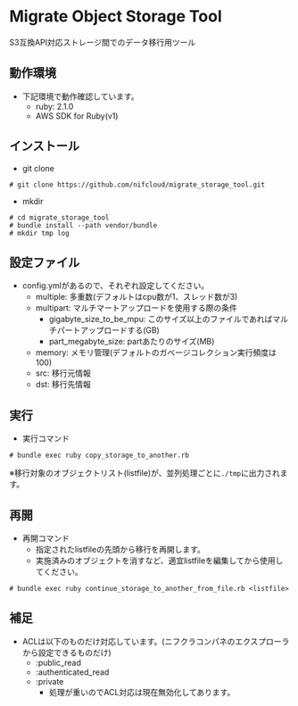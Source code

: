 # Migrate Object Storage Tool

S3互換API対応ストレージ間でのデータ移行用ツール

## 動作環境
* 下記環境で動作確認しています。
    - ruby: 2.1.0 
    - AWS SDK for Ruby(v1)

## インストール
* git clone
```
# git clone https://github.com/nifcloud/migrate_storage_tool.git
```
* mkdir
```
# cd migrate_storage_tool
# bundle install --path vendor/bundle
# mkdir tmp log
```

## 設定ファイル
* config.ymlがあるので、それぞれ設定してください。
    - multiple: 多重数(デフォルトはcpu数が1、スレッド数が3)
    - multipart: マルチマートアップロードを使用する際の条件
        - gigabyte_size_to_be_mpu: このサイズ以上のファイルであればマルチパートアップロードする(GB)
        - part_megabyte_size: partあたりのサイズ(MB)
    - memory: メモリ管理(デフォルトのガベージコレクション実行頻度は100)
    - src: 移行元情報 
    - dst: 移行先情報

## 実行
* 実行コマンド
```
# bundle exec ruby copy_storage_to_another.rb
```
※移行対象のオブジェクトリスト(listfile)が、並列処理ごとに`./tmp`に出力されます。


## 再開
* 再開コマンド
    - 指定されたlistfileの先頭から移行を再開します。
    - 実施済みのオブジェクトを消すなど、適宜listfileを編集してから使用してください。
```
# bundle exec ruby continue_storage_to_another_from_file.rb <listfile>
```

## 補足
* ACLは以下のものだけ対応しています。(ニフクラコンパネのエクスプローラから設定できるものだけ)
    - :public_read
    - :authenticated_read
    - :private
        - 処理が重いのでACL対応は現在無効化してあります。
